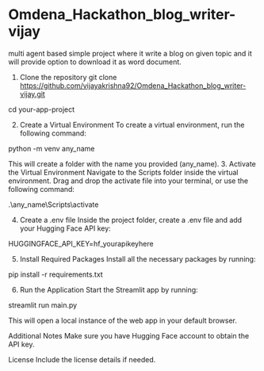 # Omdena_Hackathon_blog_writer-vijay
multi agent based simple project where it write a blog on given topic and it will provide option to download it as word document.
1. Clone the repository
git clone https://github.com/vijayakrishna92/Omdena_Hackathon_blog_writer-vijay.git 

cd your-app-project

2. Create a Virtual Environment
To create a virtual environment, run the following command:

python -m venv any_name

This will create a folder with the name you provided (any_name).
3. Activate the Virtual Environment
Navigate to the Scripts folder inside the virtual environment. Drag and drop the activate file into your terminal, or use the following command:

.\any_name\Scripts\activate

4. Create a .env file
Inside the project folder, create a .env file and add your Hugging Face API key:

HUGGINGFACE_API_KEY=hf_yourapikeyhere

5. Install Required Packages
Install all the necessary packages by running:

pip install -r requirements.txt

6. Run the Application
Start the Streamlit app by running:

streamlit run main.py

This will open a local instance of the web app in your default browser.

Additional Notes
Make sure you have Hugging Face account to obtain the API key.

License
Include the license details if needed.
